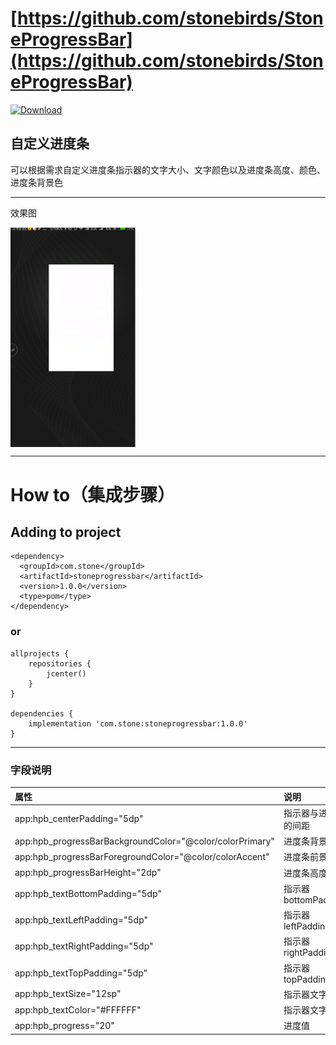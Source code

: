 # [https://github.com/stonebirds/StoneProgressBar](https://github.com/stonebirds/StoneProgressBar)

[ ![Download](https://api.bintray.com/packages/flybirds/StoneProgressBar/stoneprogressbar/images/download.svg?version=1.0.0) ](https://bintray.com/flybirds/StoneProgressBar/stoneprogressbar/1.0.0/link)

## 自定义进度条

可以根据需求自定义进度条指示器的文字大小、文字颜色以及进度条高度、颜色、进度条背景色

***

效果图

<img src="https://raw.githubusercontent.com/stonebirds/StoneProgressBar/4bd5528ad44464ccef408c051cf727cd13754070/gif/1.gif" width="200" hegiht="400" align=center />

***

# How to（集成步骤）

## Adding to project
```
<dependency>
  <groupId>com.stone</groupId>
  <artifactId>stoneprogressbar</artifactId>
  <version>1.0.0</version>
  <type>pom</type>
</dependency>
```

### or
```   
allprojects {
    repositories {
        jcenter()
    }
}

dependencies {
    implementation 'com.stone:stoneprogressbar:1.0.0'
}

```

***

### 字段说明

| 属性                                                      | 说明                 | 
| :---                                                      | :---                 |
| app:hpb_centerPadding="5dp"                               | 指示器与进度条的间距 |
| app:hpb_progressBarBackgroundColor="@color/colorPrimary"  | 进度条背景色         |
| app:hpb_progressBarForegroundColor="@color/colorAccent"   | 进度条前景色         |
| app:hpb_progressBarHeight="2dp"                           | 进度条高度           |
| app:hpb_textBottomPadding="5dp"                           | 指示器bottomPadding  |
| app:hpb_textLeftPadding="5dp"                             | 指示器leftPadding    |
| app:hpb_textRightPadding="5dp"                            | 指示器rightPadding   |
| app:hpb_textTopPadding="5dp"                              | 指示器topPadding     |
| app:hpb_textSize="12sp"                                   | 指示器文字大小       |
| app:hpb_textColor="#FFFFFF"                               | 指示器文字颜色       |
| app:hpb_progress="20"                                     | 进度值               |
